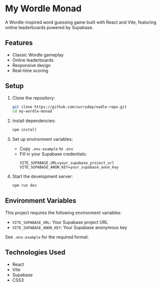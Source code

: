 # My Wordle Monad

A Wordle-inspired word guessing game built with React and Vite, featuring online leaderboards powered by Supabase.

## Features

- Classic Wordle gameplay
- Online leaderboards
- Responsive design
- Real-time scoring

## Setup

1. Clone the repository:
   ```bash
   git clone https://github.com/xurrydep/nadle-repo.git
   cd my-wordle-monad
   ```

2. Install dependencies:
   ```bash
   npm install
   ```

3. Set up environment variables:
   - Copy `.env.example` to `.env`
   - Fill in your Supabase credentials:
     ```
     VITE_SUPABASE_URL=your_supabase_project_url
     VITE_SUPABASE_ANON_KEY=your_supabase_anon_key
     ```

4. Start the development server:
   ```bash
   npm run dev
   ```

## Environment Variables

This project requires the following environment variables:

- `VITE_SUPABASE_URL`: Your Supabase project URL
- `VITE_SUPABASE_ANON_KEY`: Your Supabase anonymous key

See `.env.example` for the required format.

## Technologies Used

- React
- Vite
- Supabase
- CSS3
